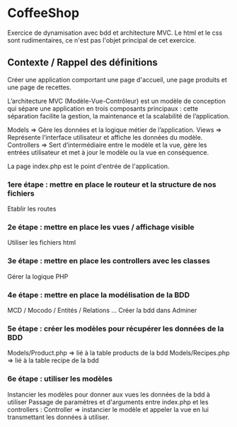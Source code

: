 # CoffeeShop
Exercice de dynamisation avec bdd et architecture MVC.
Le html et le css sont rudimentaires, ce n'est pas l'objet principal de cet exercice.

## Contexte / Rappel des définitions
Créer une application comportant une page d'accueil, une page produits et une page de recettes.

L’architecture MVC (Modèle-Vue-Contrôleur) est un modèle de conception qui sépare une application en trois composants principaux : cette séparation facilite la gestion, la maintenance et la scalabilité de l’application.

Models => Gère les données et la logique métier de l’application.
Views => Représente l’interface utilisateur et affiche les données du modèle.
Controllers => Sert d’intermédiaire entre le modèle et la vue, gère les entrées utilisateur et met à jour le modèle ou la vue en conséquence.

La page index.php est le point d'entrée de l'application.

### 1ere étape : mettre en place le routeur et la structure de nos fichiers
Etablir les routes

### 2e étape : mettre en place les vues / affichage visible
Utiliser les fichiers html

### 3e étape : mettre en place les controllers avec les classes
Gérer la logique PHP

### 4e étape : mettre en place la modélisation de la BDD
MCD / Mocodo / Entités / Relations ...
Créer la bdd dans Adminer

### 5e étape : créer les modèles pour récupérer les données de la BDD
Models/Product.php => lié à la table products de la bdd
Models/Recipes.php => lié à la table recipe de la bdd

### 6e étape : utiliser les modèles
Instancier les modèles pour donner aux vues les données de la bdd à utiliser
Passage de paramètres et d'arguments entre index.php et les controllers :
Controller => instancier le modèle et appeler la vue en lui transmettant les données à utiliser.
